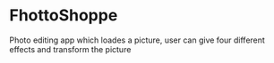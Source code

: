 # FhottoShoppe
Photo editing app which loades a picture, user can give four different effects and transform the picture
